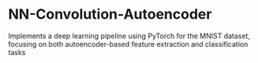 # NN-Convolution-Autoencoder
Implements a deep learning pipeline using PyTorch for the MNIST dataset, focusing on both autoencoder-based feature extraction and classification tasks

